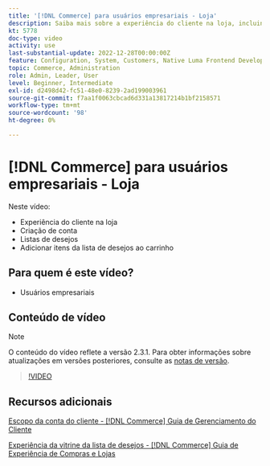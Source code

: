 ```yaml
---
title: '[!DNL Commerce] para usuários empresariais - Loja'
description: Saiba mais sobre a experiência do cliente na loja, incluindo criação de conta, listas de desejos e adição de itens à lista de desejos ao carrinho
kt: 5778
doc-type: video
activity: use
last-substantial-update: 2022-12-28T00:00:00Z
feature: Configuration, System, Customers, Native Luma Frontend Development, Page Content, Site Navigation
topic: Commerce, Administration
role: Admin, Leader, User
level: Beginner, Intermediate
exl-id: d2498d42-fc51-48e0-8239-2ad199003961
source-git-commit: f7aa1f0063cbcad6d331a13817214b1bf2158571
workflow-type: tm+mt
source-wordcount: '98'
ht-degree: 0%

---
```


# [!DNL Commerce] para usuários empresariais - Loja

Neste vídeo:

- Experiência do cliente na loja
- Criação de conta
- Listas de desejos
- Adicionar itens da lista de desejos ao carrinho

## Para quem é este vídeo?

- Usuários empresariais

## Conteúdo de vídeo

>[!NOTE]
>
>O conteúdo do vídeo reflete a versão 2.3.1. Para obter informações sobre atualizações em versões posteriores, consulte as [notas de versão](https://experienceleague.adobe.com/docs/commerce-operations/release/notes/overview.html).

>[!VIDEO](https://video.tv.adobe.com/v/36188?quality=12&learn=on)

## Recursos adicionais

[Escopo da conta do cliente - [!DNL Commerce] Guia de Gerenciamento do Cliente](https://experienceleague.adobe.com/docs/commerce-admin/customers/customer-accounts/customer-account-scope.html)

[Experiência da vitrine da lista de desejos - [!DNL Commerce] Guia de Experiência de Compras e Lojas](https://experienceleague.adobe.com/docs/commerce-admin/stores-sales/shopper-tools/wish-lists/wishlist-storefront.html)
